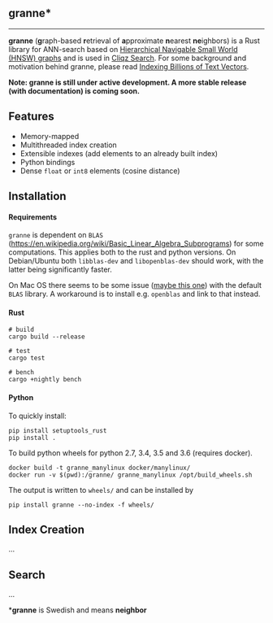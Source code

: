 granne\*
--------
--------

**granne** (**g**raph-based **r**etrieval of **a**pproximate **n**earest **ne**ighbors) is a Rust library for ANN-search based on [Hierarchical Navigable Small World (HNSW) graphs](https://arxiv.org/abs/1603.09320) and is used in [Cliqz Search](https://beta.cliqz.com). For some background and motivation behind granne, please read [Indexing Billions of Text Vectors](https://0x65.dev/blog/2019-12-07/indexing-billions-of-text-vectors.html).

**Note: granne is still under active development. A more stable release (with documentation) is coming soon.**

## Features
- Memory-mapped
- Multithreaded index creation
- Extensible indexes (add elements to an already built index)
- Python bindings
- Dense `float` or `int8` elements (cosine distance)

## Installation

#### Requirements

`granne` is dependent on `BLAS` (https://en.wikipedia.org/wiki/Basic_Linear_Algebra_Subprograms) for some computations. This applies both to the rust and python versions. On Debian/Ubuntu both `libblas-dev` and `libopenblas-dev` should work, with the latter being significantly faster.

On Mac OS there seems to be some issue ([maybe
this one](https://grokbase.com/t/r/r-sig-mac/106pkkknqd/problems-with-single-precision-routines-in-64-bit-veclib-blas))
with the default `BLAS` library. A workaround is to install e.g. `openblas` and link to that instead.

#### Rust

```
# build
cargo build --release

# test
cargo test

# bench
cargo +nightly bench
```

#### Python

To quickly install:

```
pip install setuptools_rust
pip install .
```

To build python wheels for python 2.7, 3.4, 3.5 and 3.6 (requires docker).
```
docker build -t granne_manylinux docker/manylinux/
docker run -v $(pwd):/granne/ granne_manylinux /opt/build_wheels.sh
```
The output is written to `wheels/` and can be installed by
```
pip install granne --no-index -f wheels/
```


## Index Creation
...

## Search
...

\***granne** is Swedish and means **neighbor**